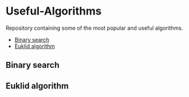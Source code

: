 # Useful-Algorithms
Repository containing some of the most popular and useful algorithms.


- [Binary search](#binary-search)
- [Euklid algorithm](#euklid-algorithm)

## Binary search
## Euklid algorithm
